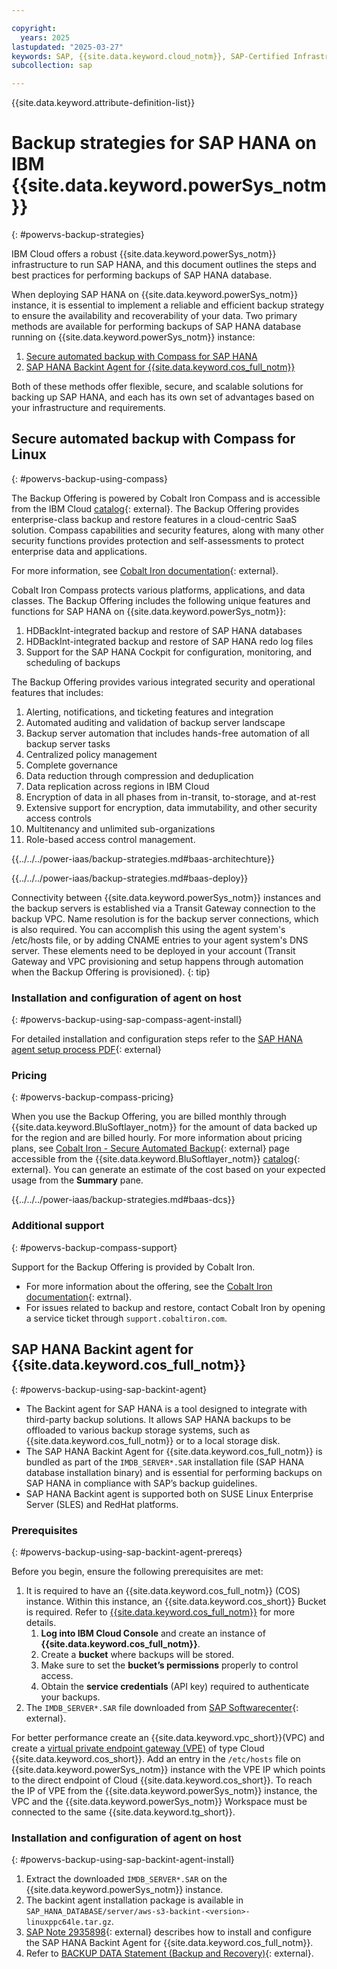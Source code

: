```yaml
---

copyright:
  years: 2025
lastupdated: "2025-03-27"
keywords: SAP, {{site.data.keyword.cloud_notm}}, SAP-Certified Infrastructure, {{site.data.keyword.ibm_cloud_sap}}, SAP Workloads, SAP HANA, Backup, Compass, Cobalt Iron, Backint, agent, Cloud {{site.data.keyword.cos_short}}, COS
subcollection: sap

---
```


{{site.data.keyword.attribute-definition-list}}


# Backup strategies for SAP HANA on IBM {{site.data.keyword.powerSys_notm}}
{: #powervs-backup-strategies}

IBM Cloud offers a robust {{site.data.keyword.powerSys_notm}} infrastructure to run SAP HANA, and this document outlines the steps and best practices for performing backups of SAP HANA database.

When deploying SAP HANA on {{site.data.keyword.powerSys_notm}} instance, it is essential to implement a reliable and efficient backup strategy to ensure the availability and recoverability of your data. Two primary methods are available for performing backups of SAP HANA database running on {{site.data.keyword.powerSys_notm}} instance:

1. [Secure automated backup with Compass for SAP HANA](#powervs-backup-using-compass)
1. [SAP HANA Backint Agent for {{site.data.keyword.cos_full_notm}}](#powervs-backup-using-sap-backint-agent)

Both of these methods offer flexible, secure, and scalable solutions for backing up SAP HANA, and each has its own set of advantages based on your infrastructure and requirements.

## Secure automated backup with Compass for Linux
{: #powervs-backup-using-compass}

The Backup Offering is powered by Cobalt Iron Compass and is accessible from the IBM Cloud [catalog](https://cloud.ibm.com/catalog){: external}. The Backup Offering provides enterprise-class backup and restore features in a cloud-centric SaaS solution. Compass capabilities and security features, along with many other security functions provides protection and self-assessments to protect enterprise data and applications.

For more information, see [Cobalt Iron documentation](https://help.cobaltiron.com/getting-started-with-powervs-and-compass-commander/){: external}.

Cobalt Iron Compass protects various platforms, applications, and data classes. The Backup Offering includes the following unique features and functions for SAP HANA on {{site.data.keyword.powerSys_notm}}:

1. HDBackInt-integrated backup and restore of SAP HANA databases
1. HDBackInt-integrated backup and restore of SAP HANA redo log files
1. Support for the SAP HANA Cockpit for configuration, monitoring, and scheduling of backups

The Backup Offering provides various integrated security and operational features that includes:

1. Alerting, notifications, and ticketing features and integration
1. Automated auditing and validation of backup server landscape
1. Backup server automation that includes hands-free automation of all backup server tasks
1. Centralized policy management
1. Complete governance
1. Data reduction through compression and deduplication
1. Data replication across regions in IBM Cloud
1. Encryption of data in all phases from in-transit, to-storage, and at-rest
1. Extensive support for encryption, data immutability, and other security access controls
1. Multitenancy and unlimited sub-organizations
1. Role-based access control management.

{{../../../power-iaas/backup-strategies.md#baas-architechture}}


{{../../../power-iaas/backup-strategies.md#baas-deploy}}

Connectivity between {{site.data.keyword.powerSys_notm}} instances and the backup servers is established via a Transit Gateway connection to the backup VPC. Name resolution is for the backup server connections, which is also required. You can accomplish this using the agent system's /etc/hosts file, or by adding CNAME entries to your agent system's DNS server. These elements need to be deployed in your account (Transit Gateway and VPC provisioning and setup happens through automation when the Backup Offering is provisioned).
{: tip}

### Installation and configuration of agent on host
{: #powervs-backup-using-sap-compass-agent-install}

For detailed installation and configuration steps refer to the [SAP HANA agent setup process PDF](https://help.cobaltiron.com/wp-content/uploads/2024/01/CobaltIron-PowerVS-AgentSetup-SAPHANA-20240327.pdf){: external}

### Pricing
{: #powervs-backup-compass-pricing}

When you use the Backup Offering, you are billed monthly through {{site.data.keyword.BluSoftlayer_notm}} for the amount of data backed up for the region and are billed hourly. For more information about pricing plans, see [Cobalt Iron - Secure Automated Backup](https://cloud.ibm.com/catalog/services/cobalt-iron---secure-automated-backup-with-compass?catalog_query=aHR0cHM6Ly9jbG91ZC5pYm0uY29tL2NhdGFsb2cjYWxsX3Byb2R1Y3Rz){: external} page accessible from the {{site.data.keyword.BluSoftlayer_notm}} [catalog](https://cloud.ibm.com/catalog){: external}. You can generate an estimate of the cost based on your expected usage from the **Summary** pane.

{{../../../power-iaas/backup-strategies.md#baas-dcs}}

### Additional support
{: #powervs-backup-compass-support}

Support for the Backup Offering is provided by Cobalt Iron.

* For more information about the offering, see the [Cobalt Iron documentation](https://help.cobaltiron.com/getting-started-with-powervs-and-compass-commander/){: extrnal}.
* For issues related to backup and restore, contact Cobalt Iron by opening a service ticket through `support.cobaltiron.com`.


## SAP HANA Backint agent for {{site.data.keyword.cos_full_notm}}
{: #powervs-backup-using-sap-backint-agent}

* The Backint agent for SAP HANA is a tool designed to integrate with third-party backup solutions. It allows SAP HANA backups to be offloaded to various backup storage systems, such as {{site.data.keyword.cos_full_notm}} or to a local storage disk.
* The SAP HANA Backint Agent for {{site.data.keyword.cos_full_notm}} is bundled as part of the `IMDB_SERVER*.SAR` installation file (SAP HANA database installation binary) and is essential for performing backups on SAP HANA in compliance with SAP’s backup guidelines.
* SAP HANA Backint agent is supported both on SUSE Linux Enterprise Server (SLES) and RedHat platforms.

### Prerequisites
{: #powervs-backup-using-sap-backint-agent-prereqs}

Before you begin, ensure the following prerequisites are met:

1. It is required to have an {{site.data.keyword.cos_full_notm}} (COS) instance. Within this instance, an {{site.data.keyword.cos_short}} Bucket is required. Refer to [{{site.data.keyword.cos_full_notm}}](/docs/cloud-object-storage?topic=cloud-object-storage-getting-started-cloud-object-storage) for more details.
   1. **Log into IBM Cloud Console** and create an instance of **{{site.data.keyword.cos_full_notm}}**.
   1. Create a **bucket** where backups will be stored.
   1. Make sure to set the **bucket’s permissions** properly to control access.
   1. Obtain the **service credentials** (API key) required to authenticate your backups.
1. The `IMDB_SERVER*.SAR` file downloaded from [SAP Softwarecenter](https://me.sap.com/softwarecenter){: external}.

For better performance create an {{site.data.keyword.vpc_short}}(VPC) and create a [virtual private endpoint gateway (VPE)](/docs/vpc?topic=vpc-ordering-endpoint-gateway&interface=ui) of type Cloud {{site.data.keyword.cos_short}}. Add an entry in the `/etc/hosts` file on {{site.data.keyword.powerSys_notm}} instance with the VPE IP which points to the direct endpoint of Cloud {{site.data.keyword.cos_short}}.
To reach the IP of VPE from the {{site.data.keyword.powerSys_notm}} instance, the VPC and the {{site.data.keyword.powerSys_notm}} Workspace must be connected to the same {{site.data.keyword.tg_short}}.

### Installation and configuration of agent on host
{: #powervs-backup-using-sap-backint-agent-install}

1. Extract the downloaded `IMDB_SERVER*.SAR` on the {{site.data.keyword.powerSys_notm}} instance.
1. The backint agent installation package is available in `SAP_HANA_DATABASE/server/aws-s3-backint-<version>-linuxppc64le.tar.gz`.
1. [SAP Note 2935898](https://me.sap.com/notes/1380654){: external} describes how to install and configure the SAP HANA Backint Agent for {{site.data.keyword.cos_full_notm}}.
1. Refer to [BACKUP DATA Statement (Backup and Recovery)](https://help.sap.com/docs/HANA_SERVICE_CF/7c78579ce9b14a669c1f3295b0d8ca16/75a06c444e9a4b3287a46a6a40b4ee69.html){: external}.
